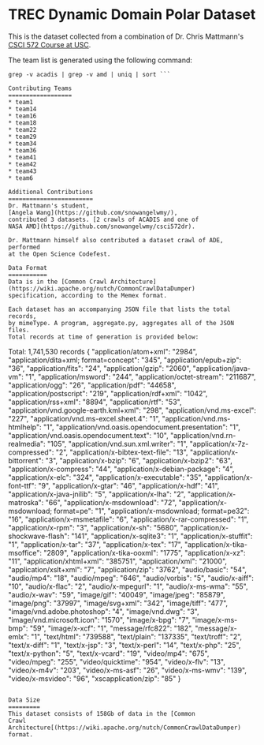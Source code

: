 TREC Dynamic Domain Polar Dataset
=================================
This is the dataset collected from a combination of Dr. Chris Mattmann's
[CSCI 572 Course at USC](http://sunset.usc.edu/classes/cs572_2015/).

The team list is generated using the following command:

``` ls | cut -d"-" -f2 | grep -v "json" | grep -v "py" | grep -v ade |
grep -v acadis | grep -v amd | uniq | sort ```

Contributing Teams 
================== 
* team1 
* team14 
* team16
* team18
* team22
* team29 
* team34 
* team36 
* team41 
* team42 
* team43 
* team6

Additional Contributions 
======================== 
Dr. Mattmann's student,
[Angela Wang](https://github.com/snowangelwmy/), 
contributed 3 datasets. [2 crawls of ACADIS and one of
NASA AMD](https://github.com/snowangelwmy/csci572dr).

Dr. Mattmann himself also contributed a dataset crawl of ADE, performed
at the Open Science Codefest.

Data Format 
=========== 
Data is in the [Common Crawl Architecture](https://wiki.apache.org/nutch/CommonCrawlDataDumper)
specification, according to the Memex format.

Each dataset has an accompanying JSON file that lists the total records,
by mimeType. A program, aggregate.py, aggregates all of the JSON files.
Total records at time of generation is provided below:

``` 
Total: 1,741,530 records
{
    "application/atom+xml": "2984",
    "application/dita+xml; format=concept": "345",
    "application/epub+zip": "36",
    "application/fits": "24",
    "application/gzip": "2060",
    "application/java-vm": "1",
    "application/msword": "244",
    "application/octet-stream": "211687",
    "application/ogg": "26",
    "application/pdf": "44658",
    "application/postscript": "219",
    "application/rdf+xml": "1042",
    "application/rss+xml": "8894",
    "application/rtf": "53",
    "application/vnd.google-earth.kml+xml": "298",
    "application/vnd.ms-excel": "227",
    "application/vnd.ms-excel.sheet.4": "1",
    "application/vnd.ms-htmlhelp": "1",
    "application/vnd.oasis.opendocument.presentation": "1",
    "application/vnd.oasis.opendocument.text": "10",
    "application/vnd.rn-realmedia": "105",
    "application/vnd.sun.xml.writer": "1",
    "application/x-7z-compressed": "2",
    "application/x-bibtex-text-file": "13",
    "application/x-bittorrent": "3",
    "application/x-bzip": "6",
    "application/x-bzip2": "63",
    "application/x-compress": "44",
    "application/x-debian-package": "4",
    "application/x-elc": "324",
    "application/x-executable": "35",
    "application/x-font-ttf": "9",
    "application/x-gtar": "46",
    "application/x-hdf": "41",
    "application/x-java-jnilib": "5",
    "application/x-lha": "2",
    "application/x-matroska": "66",
    "application/x-msdownload": "72",
    "application/x-msdownload; format=pe": "1",
    "application/x-msdownload; format=pe32": "16",
    "application/x-msmetafile": "6",
    "application/x-rar-compressed": "1",
    "application/x-rpm": "3",
    "application/x-sh": "5680",
    "application/x-shockwave-flash": "141",
    "application/x-sqlite3": "1",
    "application/x-stuffit": "1",
    "application/x-tar": "37",
    "application/x-tex": "17",
    "application/x-tika-msoffice": "2809",
    "application/x-tika-ooxml": "1775",
    "application/x-xz": "11",
    "application/xhtml+xml": "385751",
    "application/xml": "21000",
    "application/xslt+xml": "7",
    "application/zip": "3762",
    "audio/basic": "54",
    "audio/mp4": "18",
    "audio/mpeg": "646",
    "audio/vorbis": "5",
    "audio/x-aiff": "10",
    "audio/x-flac": "2",
    "audio/x-mpegurl": "1",
    "audio/x-ms-wma": "55",
    "audio/x-wav": "59",
    "image/gif": "40049",
    "image/jpeg": "85879",
    "image/png": "37997",
    "image/svg+xml": "342",
    "image/tiff": "477",
    "image/vnd.adobe.photoshop": "4",
    "image/vnd.dwg": "3",
    "image/vnd.microsoft.icon": "1570",
    "image/x-bpg": "7",
    "image/x-ms-bmp": "59",
    "image/x-xcf": "1",
    "message/rfc822": "182",
    "message/x-emlx": "1",
    "text/html": "739588",
    "text/plain": "137335",
    "text/troff": "2",
    "text/x-diff": "1",
    "text/x-jsp": "3",
    "text/x-perl": "14",
    "text/x-php": "25",
    "text/x-python": "5",
    "text/x-vcard": "19",
    "video/mp4": "675",
    "video/mpeg": "255",
    "video/quicktime": "954",
    "video/x-flv": "13",
    "video/x-m4v": "203",
    "video/x-ms-asf": "26",
    "video/x-ms-wmv": "139",
    "video/x-msvideo": "96",
    "xscapplication/zip": "85"
}
```

Data Size 
========= 
This dataset consists of 158Gb of data in the [Common
Crawl Architecture[(https://wiki.apache.org/nutch/CommonCrawlDataDumper)
format.

